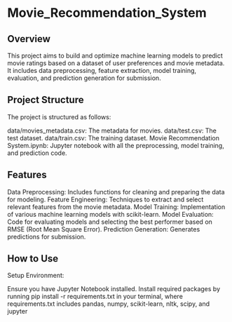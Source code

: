 # Movie_Recommendation_System
## Overview
This project aims to build and optimize machine learning models to predict movie ratings based on a dataset of user preferences and movie metadata. It includes data preprocessing, feature extraction, model training, evaluation, and prediction generation for submission.
## Project Structure
The project is structured as follows:

data/movies_metadata.csv: The metadata for movies.
data/test.csv: The test dataset.
data/train.csv: The training dataset.
Movie Recommendation System.ipynb: Jupyter notebook with all the preprocessing, model training, and prediction code.

## Features
Data Preprocessing: Includes functions for cleaning and preparing the data for modeling.
Feature Engineering: Techniques to extract and select relevant features from the movie metadata.
Model Training: Implementation of various machine learning models with scikit-learn.
Model Evaluation: Code for evaluating models and selecting the best performer based on RMSE (Root Mean Square Error).
Prediction Generation: Generates predictions for submission.

## How to Use
Setup Environment:

Ensure you have Jupyter Notebook installed.
Install required packages by running pip install -r requirements.txt in your terminal, where requirements.txt includes pandas, numpy, scikit-learn, nltk, scipy, and jupyter
